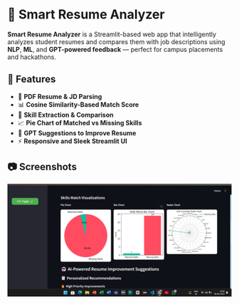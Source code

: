 # 📄 Smart Resume Analyzer


**Smart Resume Analyzer** is a Streamlit-based web app that intelligently analyzes student resumes and compares them with job descriptions using **NLP**, **ML**, and **GPT-powered feedback** — perfect for campus placements and hackathons.



## 🚀 Features
- 📄 **PDF Resume & JD Parsing**
- 📊 **Cosine Similarity-Based Match Score**
- 🧠 **Skill Extraction & Comparison**
- 📈 **Pie Chart of Matched vs Missing Skills**
- 🤖 **GPT Suggestions to Improve Resume**
- ⚡ **Responsive and Sleek Streamlit UI**



## 📷 Screenshots
<p align="center">
  <img src="Graph_screenshot.png" alt="Match Score"/>
</p>
